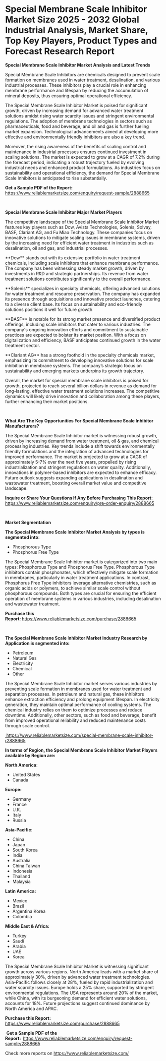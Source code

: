 <p><h1>Special Membrane Scale Inhibitor Market Size 2025 - 2032 Global Industrial Analysis, Market Share, Top Key Players, Product Types and Forecast Research Report</h1></p><p><strong>Special Membrane Scale Inhibitor Market Analysis and Latest Trends</strong></p>
<p><p>Special Membrane Scale Inhibitors are chemicals designed to prevent scale formation on membranes used in water treatment, desalination, and various industrial processes. These inhibitors play a crucial role in enhancing membrane performance and lifespan by reducing the accumulation of mineral deposits, thus ensuring optimal operational efficiency. </p><p>The Special Membrane Scale Inhibitor Market is poised for significant growth, driven by increasing demand for advanced water treatment solutions amidst rising water scarcity issues and stringent environmental regulations. The adoption of membrane technologies in sectors such as pharmaceuticals, food and beverage, and oil and gas is further fueling market expansion. Technological advancements aimed at developing more effective and environmentally friendly inhibitors are also a key trend. </p><p>Moreover, the rising awareness of the benefits of scaling control and maintenance in industrial processes ensures continued investment in scaling solutions. The market is expected to grow at a CAGR of 7.2% during the forecast period, indicating a robust trajectory fueled by evolving industrial needs and enhanced product formulations. As industries focus on sustainability and operational efficiency, the demand for Special Membrane Scale Inhibitors is anticipated to rise substantially.</p></p>
<p><strong>Get a Sample PDF of the Report:&nbsp;</strong> <a href="https://www.reliablemarketsize.com/enquiry/request-sample/2888665?utm_campaign=3045&utm_medium=2&utm_source=Github&utm_content=ia&utm_term=14032025&utm_id=special-membrane-scale-inhibitor">https://www.reliablemarketsize.com/enquiry/request-sample/2888665</a></p>
<p>&nbsp;</p>
<p><strong>Special Membrane Scale Inhibitor Major Market Players</strong></p>
<p><p>The competitive landscape of the Special Membrane Scale Inhibitor Market features key players such as Dow, Avista Technologies, Solenis, Solvay, BASF, Clariant AG, and Fu Miao Technology. These companies focus on innovative solutions to mitigate scaling issues in membrane systems, driven by the increasing need for efficient water treatment in industries such as desalination, oil and gas, and industrial processes.</p><p>**Dow** stands out with its extensive portfolio in water treatment chemicals, including scale inhibitors that enhance membrane performance. The company has been witnessing steady market growth, driven by investments in R&D and strategic partnerships. Its revenue from water treatment solutions contributes significantly to the overall performance.</p><p>**Solenis** specializes in specialty chemicals, offering advanced solutions for water treatment and resource preservation. The company has expanded its presence through acquisitions and innovative product launches, catering to a diverse client base. Its focus on sustainability and eco-friendly solutions positions it well for future growth.</p><p>**BASF** is notable for its strong market presence and diversified product offerings, including scale inhibitors that cater to various industries. The company's ongoing innovation efforts and commitment to sustainable practices are expected to bolster its market position. With a focus on digitalization and efficiency, BASF anticipates continued growth in the water treatment sector.</p><p>**Clariant AG** has a strong foothold in the specialty chemicals market, emphasizing its commitment to developing innovative solutions for scale inhibition in membrane systems. The company’s strategic focus on sustainability and emerging markets underpins its growth trajectory.</p><p>Overall, the market for special membrane scale inhibitors is poised for growth, projected to reach several billion dollars in revenue as demand for long-lasting, effective water treatment solutions increases. The competitive dynamics will likely drive innovation and collaboration among these players, further enhancing their market positions.</p></p>
<p>&nbsp;</p>
<p><strong>What Are The Key Opportunities For Special Membrane Scale Inhibitor Manufacturers?</strong></p>
<p><p>The Special Membrane Scale Inhibitor market is witnessing robust growth, driven by increasing demand from water treatment, oil & gas, and chemical processing industries. Key trends include a shift towards environmentally friendly formulations and the integration of advanced technologies for improved performance. The market is projected to grow at a CAGR of approximately 5-7% over the next five years, propelled by rising industrialization and stringent regulations on water quality. Additionally, innovations in polymer-based inhibitors are expected to enhance efficacy. Future outlook suggests expanding applications in desalination and wastewater treatment, boosting overall market value and competitive landscape.</p></p>
<p><strong>Inquire or Share Your Questions If Any Before Purchasing This Report:</strong> <a href="https://www.reliablemarketsize.com/enquiry/pre-order-enquiry/2888665?utm_campaign=3045&utm_medium=2&utm_source=Github&utm_content=ia&utm_term=14032025&utm_id=special-membrane-scale-inhibitor">https://www.reliablemarketsize.com/enquiry/pre-order-enquiry/2888665</a></p>
<p>&nbsp;</p>
<p><strong>Market Segmentation</strong></p>
<p><strong>The Special Membrane Scale Inhibitor Market Analysis by types is segmented into:</strong></p>
<p><ul><li>Phosphorous Type</li><li>Phosphorus Free Type</li></ul></p>
<p><p>The Special Membrane Scale Inhibitor market is categorized into two main types: Phosphorous Type and Phosphorus Free Type. Phosphorous Type inhibitors contain phosphonates, which effectively mitigate scale formation in membranes, particularly in water treatment applications. In contrast, Phosphorus Free Type inhibitors leverage alternative chemistries, such as organic acids or polymers, to achieve similar scale control without phosphorous compounds. Both types are crucial for ensuring the efficient operation of membrane systems in various industries, including desalination and wastewater treatment.</p></p>
<p><strong>Purchase this Report:&nbsp;</strong><a href="https://www.reliablemarketsize.com/purchase/2888665?utm_campaign=3045&utm_medium=2&utm_source=Github&utm_content=ia&utm_term=14032025&utm_id=special-membrane-scale-inhibitor">https://www.reliablemarketsize.com/purchase/2888665</a></p>
<p>&nbsp;</p>
<p><strong>The Special Membrane Scale Inhibitor Market Industry Research by Application is segmented into:</strong></p>
<p><ul><li>Petroleum</li><li>Natural Gas</li><li>Electricity</li><li>Chemical</li><li>Other</li></ul></p>
<p><p>The Special Membrane Scale Inhibitor market serves various industries by preventing scale formation in membranes used for water treatment and separation processes. In petroleum and natural gas, these inhibitors enhance extraction efficiency and prolong equipment lifespan. In electricity generation, they maintain optimal performance of cooling systems. The chemical industry relies on them to optimize processes and reduce downtime. Additionally, other sectors, such as food and beverage, benefit from improved operational reliability and reduced maintenance costs through scale control.</p></p>
<p><a href="https://www.reliablemarketsize.com/special-membrane-scale-inhibitor-r2888665?utm_campaign=3045&utm_medium=2&utm_source=Github&utm_content=ia&utm_term=14032025&utm_id=special-membrane-scale-inhibitor">&nbsp;https://www.reliablemarketsize.com/special-membrane-scale-inhibitor-r2888665</a></p>
<p><strong>In terms of Region, the Special Membrane Scale Inhibitor Market Players available by Region are:</strong></p>
<p>
    <p> <strong> North America: </strong>
        <ul>
            <li>United States</li>
            <li>Canada</li>
        </ul>
        </p> 
    <p> <strong> Europe: </strong>
        <ul>
            <li>Germany</li>
            <li>France</li>
            <li>U.K.</li>
            <li>Italy</li>
            <li>Russia</li>
        </ul>
        </p> 
    <p> <strong> Asia-Pacific: </strong>
        <ul>
            <li>China</li>
            <li>Japan</li>
            <li>South Korea</li>
            <li>India</li>
            <li>Australia</li>
            <li>China Taiwan</li>
            <li>Indonesia</li>
            <li>Thailand</li>
            <li>Malaysia</li>
        </ul>
        </p> 
    <p> <strong> Latin America: </strong>
        <ul>
            <li>Mexico</li>
            <li>Brazil</li>
            <li>Argentina Korea</li>
            <li>Colombia</li>
        </ul>
        </p> 
    <p> <strong> Middle East & Africa: </strong>
        <ul>
            <li>Turkey</li>
            <li>Saudi</li>
            <li>Arabia</li>
            <li>UAE</li>
            <li>Korea</li>
        </ul>
    </p>
    </p>
<p><p>The Special Membrane Scale Inhibitor Market is witnessing significant growth across various regions. North America leads with a market share of approximately 30%, driven by advanced water treatment technologies. Asia-Pacific follows closely at 28%, fueled by rapid industrialization and water scarcity issues. Europe holds a 25% share, supported by stringent environmental regulations. The USA represents around 20% of the market, while China, with its burgeoning demand for efficient water solutions, accounts for 18%. Future projections suggest continued dominance by North America and APAC.</p></p>
<p><strong>Purchase this Report: </strong><a href="https://www.reliablemarketsize.com/purchase/2888665?utm_campaign=3045&utm_medium=2&utm_source=Github&utm_content=ia&utm_term=14032025&utm_id=special-membrane-scale-inhibitor">https://www.reliablemarketsize.com/purchase/2888665</a></p>
<p>&nbsp;<strong>Get a Sample PDF of the Report:&nbsp;&nbsp;</strong><a href="https://www.reliablemarketsize.com/enquiry/request-sample/2888665?utm_campaign=3045&utm_medium=2&utm_source=Github&utm_content=ia&utm_term=14032025&utm_id=special-membrane-scale-inhibitor">https://www.reliablemarketsize.com/enquiry/request-sample/2888665</a></p>
<p><strong></strong></p>
<p>Check more reports on <a href="https://www.reliablemarketsize.com/?utm_campaign=3045&utm_medium=2&utm_source=Github&utm_content=ia&utm_term=14032025&utm_id=special-membrane-scale-inhibitor">https://www.reliablemarketsize.com/</a></p>